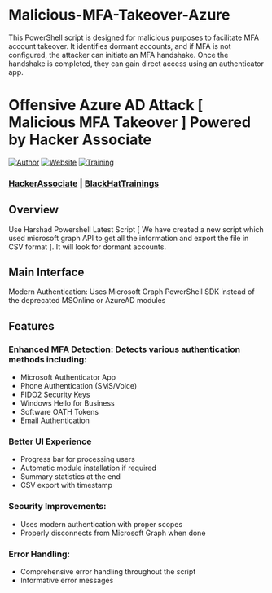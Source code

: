 # Malicious-MFA-Takeover-Azure
This PowerShell script is designed for malicious purposes to facilitate MFA account takeover. It identifies dormant accounts, and if MFA is not configured, the attacker can initiate an MFA handshake. Once the handshake is completed, they can gain direct access using an authenticator app.

# Offensive Azure AD Attack [ Malicious MFA Takeover ] Powered by Hacker Associate 

[![Author](https://img.shields.io/badge/Author-Harshad%20Shah-blue.svg)](https://hackerassociate.com)
[![Website](https://img.shields.io/badge/Website-hackerassociate.com-green.svg)](https://hackerassociate.com)
[![Training](https://img.shields.io/badge/Training-blackhattrainings.com-red.svg)](https://blackhattrainings.com)

### [HackerAssociate](https://hackerassociate.com) | [BlackHatTrainings](https://blackhattrainings.com)

## Overview
Use Harshad Powershell Latest Script [ We  have created a new script which used microsoft graph API to get all the information and export  the file in CSV format ]. It will look for dormant accounts.

## Main Interface

Modern Authentication: Uses Microsoft Graph PowerShell SDK instead of the deprecated MSOnline or AzureAD modules

## Features

### Enhanced MFA Detection: Detects various authentication methods including:
- Microsoft Authenticator App
- Phone Authentication (SMS/Voice)
- FIDO2 Security Keys
- Windows Hello for Business
- Software OATH Tokens
- Email Authentication

### Better UI Experience 

- Progress bar for processing users
- Automatic module installation if required
- Summary statistics at the end
- CSV export with timestamp

### Security Improvements:

- Uses modern authentication with proper scopes
- Properly disconnects from Microsoft Graph when done

### Error Handling:

- Comprehensive error handling throughout the script
- Informative error messages


